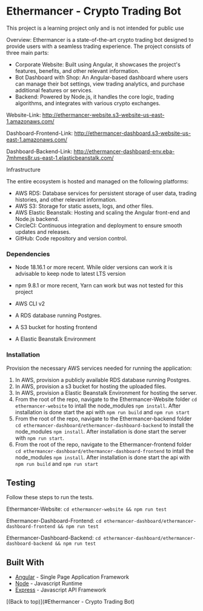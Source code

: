 # Ethermancer - Crypto Trading Bot
This project is a learning project only and is not intended for public use

Overview:
Ethermancer is a state-of-the-art crypto trading bot designed to provide users with a seamless trading experience. 
The project consists of three main parts:

- Corporate Website: Built using Angular, it showcases the project's features, benefits, and other relevant information.
- Bot Dashboard with Shop: An Angular-based dashboard where users can manage their bot settings, view trading analytics, and purchase additional features or services.
- Backend: Powered by Node.js, it handles the core logic, trading algorithms, and integrates with various crypto exchanges.


Website-Link: http://ethermancer-website.s3-website-us-east-1.amazonaws.com/

Dashboard-Frontend-Link: http://ethermancer-dashboard.s3-website-us-east-1.amazonaws.com/

Dashboard-Backend-Link: http://ethermancer-dashboard-env.eba-7mhmes8r.us-east-1.elasticbeanstalk.com/


Infrastructure

The entire ecosystem is hosted and managed on the following platforms:
- AWS RDS: Database services for persistent storage of user data, trading histories, and other relevant information.
- AWS S3: Storage for static assets, logs, and other files.
- AWS Elastic Beanstalk: Hosting and scaling the Angular front-end and Node.js backend.
- CircleCI: Continuous integration and deployment to ensure smooth updates and releases.
- GitHub: Code repository and version control.


### Dependencies

- Node 18.16.1 or more recent. While older versions can work it is advisable to keep node to latest LTS version

- npm 9.8.1 or more recent, Yarn can work but was not tested for this project

- AWS CLI v2

- A RDS database running Postgres.

- A S3 bucket for hosting frontend

- A Elastic Beanstalk Environment


### Installation

Provision the necessary AWS services needed for running the application:

1. In AWS, provision a publicly available RDS database running Postgres.
2. In AWS, provision a s3 bucket for hosting the uploaded files.
3. In AWS, provision a Elastic Beanstalk Environment for hosting the server.
4. From the root of the repo, navigate to the Ethermancer-Website folder `cd ethermancer-website` to intall the node_modules `npm install`. After installation is done start the api with `npm run build` and `npm run start`
5. From the root of the repo, navigate to the Ethermancer-backend folder `cd ethermancer-dashboard/ethermancer-dashboard-backend` to install the node_modules `npm install`. After installation is done start the server with `npm run start`.
6. From the root of the repo, navigate to the Ethermancer-frontend folder `cd ethermancer-dashboard/ethermancer-dashboard-frontend` to intall the node_modules `npm install`. After installation is done start the api with `npm run build` and `npm run start`


## Testing

Follow these steps to run the tests.

Ethermancer-Website: `cd ethermancer-website && npm run test`

Ethermancer-Dashboard-Frontend: `cd ethermancer-dashboard/ethermancer-dashboard-frontend && npm run test`

Ethermancer-Dashboard-Backend: `cd ethermancer-dashboard/ethermancer-dashboard-backend && npm run test`

## Built With

- [Angular](https://angular.io/) - Single Page Application Framework
- [Node](https://nodejs.org) - Javascript Runtime
- [Express](https://expressjs.com/) - Javascript API Framework

[(Back to top)](#Ethermancer - Crypto Trading Bot)
